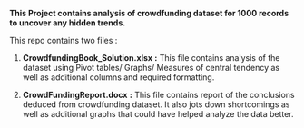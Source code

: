**This Project contains analysis of crowdfunding dataset for 1000 records to uncover any hidden trends.**

This repo contains two files :
1. **CrowdfundingBook_Solution.xlsx** **:**
   This file contains analysis of the dataset using Pivot tables/ Graphs/ Measures of central tendency as well as additional columns and required formatting.
   
2. **CrowdFundingReport.docx** **:**
   This file contains report of the conclusions deduced from crowdfunding dataset. It also jots down shortcomings as well as additional graphs that could     have helped analyze the data better.

